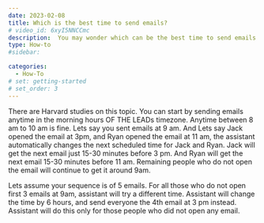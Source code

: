 ```yaml
---
date: 2023-02-08
title: Which is the best time to send emails?
# video_id: 6xyI5NNCCmc
description:  You may wonder which can be the best time to send emails to the Leads.This post describes the ideal timelines you can use.
type: How-to
#sidebar:

categories:
  - How-To
# set: getting-started
# set_order: 3
---
```

There are Harvard studies on this topic. You can start by sending emails anytime in the morning hours OF THE LEADs timezone. Anytime between 8 am to 10 am is fine. Lets say you sent emails at 9 am. And Lets say Jack opened the email at 3pm, and Ryan opened the email at 11 am, the assistant automatically changes the next scheduled time for Jack and Ryan. Jack will get the next email just 15-30 minutes before 3 pm. And Ryan will get the next email 15-30 minutes before 11 am. Remaining people who do not open the email will continue to get it around 9am. 

Lets assume your sequence is of 5 emails. For all those who do not open first 3 emails at 9am, assistant will try a different time. Assistant will change the time by 6 hours, and send everyone the 4th email at 3 pm instead. Assistant will do this only for those people who did not open any email. 